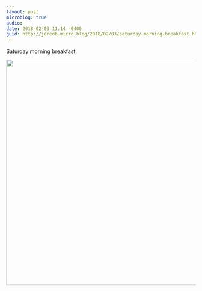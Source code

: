 ```yaml
---
layout: post
microblog: true
audio: 
date: 2018-02-03 11:14 -0400
guid: http://jeredb.micro.blog/2018/02/03/saturday-morning-breakfast.html
---
```

Saturday morning breakfast.

<img src="http://micro.jeredb.com/uploads/2018/d34cdbdf39.jpg" width="599" height="600" />
